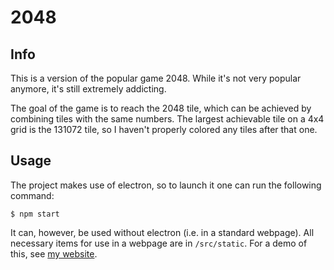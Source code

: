 # 2048

## Info

This is a version of the popular game 2048. While it's not very popular anymore, it's still extremely addicting.

The goal of the game is to reach the 2048 tile, which can be achieved by combining tiles with the same numbers. The largest achievable tile on a 4x4 grid is the 131072 tile, so I haven't properly colored any tiles after that one.

## Usage

The project makes use of electron, so to launch it one can run the following command:

```console
$ npm start
```

It can, however, be used without electron (i.e. in a standard webpage). All necessary items for use in a webpage are in `/src/static`. For a demo of this, see [my website](https://wkhallen.com/2048/).
